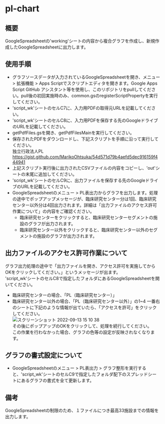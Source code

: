 # pl-chart
## 概要
GoogleSpreadsheetの'working'シートの内容から複合グラフを作成し、新規作成したGoogleSpreadsheetに出力します。  
## 使用手順
- グラフソースデータが入力されているGoogleSpreadsheetを開き、メニュー > 拡張機能 > Apps Scriptでスクリプトエディタを開きます。Google Apps Script GitHub アシスタント等を使用し、このリポジトリをpullしてください。pull後の初回実施時のみ、common.gsのregisterScriptPropertyを実行してください。  
- 'script_wk'シートのセルC7に、入力用PDFの取得元URLを記載してください。  
- 'script_wk'シートのセルC8に、入力用PDFを保存する先のGoogleドライブのURLを記載してください。   
- getPdfFiles.gsを開き、getPdfFilesMainを実行してください。  
- 保存されたPDFをダウンロードし、下記スクリプトを手順に沿って実行してください。  
  独立行政法人PL  
  https://gist.github.com/MarikoOhtsuka/54d571d79b4aefd5dec916159f444941  
- 上記スクリプト実行後に出力されたCSVファイルの内容をコピーし、'out'シートの末尾に追加してください。  
- 'script_wk'シートのセルC9に、出力ファイルを保存する先のGoogleドライブのURLを記載してください。   
- GoogleSpreadsheetのメニュー > PL表出力からグラフを出力します。処理の途中でポップアップメッセージが、臨床研究センター分は1回、臨床研究センター以外分は4回出力されます。詳細は「出力ファイルのアクセス許可作業について」の内容をご確認ください。    
  - 臨床研究センターをクリックすると、臨床研究センターセグメントの施設のグラフが出力されます。
  - 臨床研究センター以外をクリックすると、臨床研究センター以外のセグメントの施設のグラフが出力されます。
## 出力ファイルのアクセス許可作業について  
グラフ出力処理の途中で「出力ファイルを開き、アクセス許可を実施してからOKをクリックしてください。」というメッセージが出ます。  
'script_wk'シートのセルC8で指定したフォルダにあるGoogleSpreadsheetを開いてください。  
- 臨床研究センターの場合、「PL（臨床研究センター）」  
- 臨床研究センター以外の場合、「PL（臨床研究センター以外）」の1~4
一番右のシートに下記のような情報が出ていたら、「アクセスを許可」をクリックしてください。  
![スクリーンショット 2022-09-13 15 10 38](https://user-images.githubusercontent.com/24307469/189823538-34838f24-5ba6-4428-a80e-a429f60b66d4.png)  
その後にポップアップのOKをクリックして、処理を続行してください。  
この作業を行わなかった場合、グラフの色等の設定が反映されなくなります。
## グラフの書式設定について
- GoogleSpreadsheetのメニュー > PL表出力 > グラフ整形を実行すると、'script_wk'シートのセルC9で指定したフォルダ配下のスプレッドシートにあるグラフの書式を全て更新します。    
## 備考
GoogleSpreadsheetの制限のため、１ファイルにつき最高33施設までの情報を出力します。  

